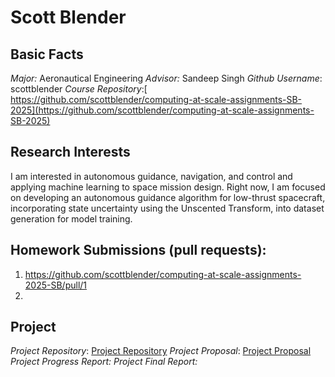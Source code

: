 # Scott Blender

## Basic Facts
*Major:* Aeronautical Engineering
*Advisor:* Sandeep Singh
*Github Username*: scottblender
*Course Repository*:[ https://github.com/scottblender/computing-at-scale-assignments-SB-2025](https://github.com/scottblender/computing-at-scale-assignments-SB-2025)


## Research Interests
I am interested in autonomous guidance, navigation, and control and applying machine learning to space mission design. Right now, I am focused on developing an autonomous guidance algorithm for low-thrust spacecraft, incorporating state uncertainty using the Unscented Transform, into dataset generation for model training. 


## Homework Submissions (pull requests):
1. https://github.com/scottblender/computing-at-scale-assignments-2025-SB/pull/1
2. 


## Project
*Project Repository*: [Project Repository](https://github.com/scottblender/computing-at-scale-2025-SB-Final-Project/tree/main) 
*Project Proposal*: [Project Proposal](https://github.com/scottblender/computing-at-scale-2025-SB-Final-Project/blob/main/project-proposal.md)
*Project Progress Report:*
*Project Final Report:*
